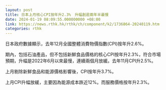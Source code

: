 ```yaml
---
layout: post
title: 日本上月核心CPI按年升2.3%　升幅創逾兩年半最慢
date: 2024-01-19 08:09:55.000000000 +08:00
link: https://news.rthk.hk/rthk/ch/component/k2/1736864-20240119.htm
categories: rthk
---
```


日本政府數據顯示，去年12月全國整體消費物價指數(CPI)按年升2.6%。

期內，包括石油產品，但不包括新鮮食品價格的核心CPI按年升2.3%，符合市場預期，升幅是2022年6月以來最慢，連續兩個月放緩。去年11月CPI升2.5%。

上月剔除新鮮食品和能源價格影響後，CPI按年升3.7%。

上月CPI升幅放緩，主要因為能源成本跌近12%。而服務價格按年升2.3%。
